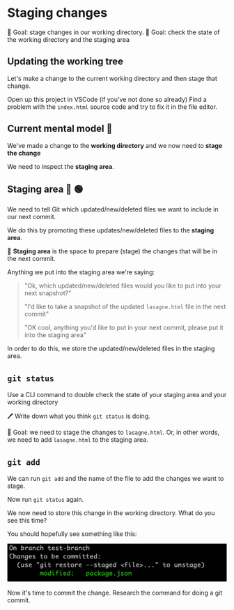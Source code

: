# Staging changes


🎯 Goal: stage changes in our working directory.
🎯 Goal: check the state of the working directory and the staging area


## Updating the working tree

Let's make a change to the current working directory and then stage that change.

Open up this project in VSCode (if you've not done so already)
Find a problem with the `index.html` source code and try to fix it in the file editor.

## Current mental model 🧠

We've made a change to the **working directory** and we now need to **stage the change**

We need to inspect the **staging area**.

## Staging area 🔴 🟢

We need to tell Git which updated/new/deleted files we want to include in our next commit.

We do this by promoting these updates/new/deleted files to the **staging area**.

🔑 **Staging area** is the space to prepare (stage) the changes that will be in the next commit.

Anything we put into the staging area we're saying:

> "Ok, which updated/new/deleted files would you like to put into your next snapshot?"
>
> "I'd like to take a snapshot of the updated `lasagne.html` file in the next commit"
>
> "OK cool, anything you'd like to put in your next commit, please put it into the staging area"

In order to do this, we store the updated/new/deleted files in the staging area.


## `git status`

Use a CLI command to double check the state of your staging area and your working directory

🖊️ Write down what you think `git status` is doing.


🎯 Goal: we need to stage the changes to `lasagne.html`.
Or, in other words, we need to add `lasagne.html` to the staging area.

## `git add`

We can run `git add` and the name of the file to add the changes we want to stage.

Now run `git status` again.

We now need to store this change in the working directory.
What do you see this time?

You should hopefully see something like this:

![image](./assets/git-status-after.png)

Now it's time to commit the change.
Research the command for doing a git commit.



